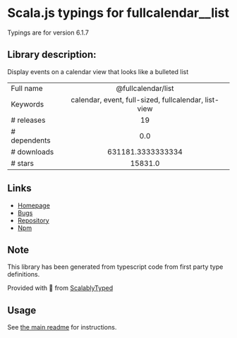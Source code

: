 
# Scala.js typings for fullcalendar__list

Typings are for version 6.1.7

## Library description:
Display events on a calendar view that looks like a bulleted list

|                    |                 |
| ------------------ | :-------------: |
| Full name          | @fullcalendar/list |
| Keywords           | calendar, event, full-sized, fullcalendar, list-view |
| # releases         | 19 |
| # dependents       | 0.0 |
| # downloads        | 631181.3333333334 |
| # stars            | 15831.0 |

## Links
- [Homepage](https://fullcalendar.io/docs/list-view)
- [Bugs](https://fullcalendar.io/reporting-bugs)
- [Repository](https://github.com/fullcalendar/fullcalendar)
- [Npm](https://www.npmjs.com/package/%40fullcalendar%2Flist)
    


## Note
This library has been generated from typescript code from first party type definitions.

Provided with :purple_heart: from [ScalablyTyped](https://github.com/oyvindberg/ScalablyTyped)

## Usage
See [the main readme](../../readme.md) for instructions.


